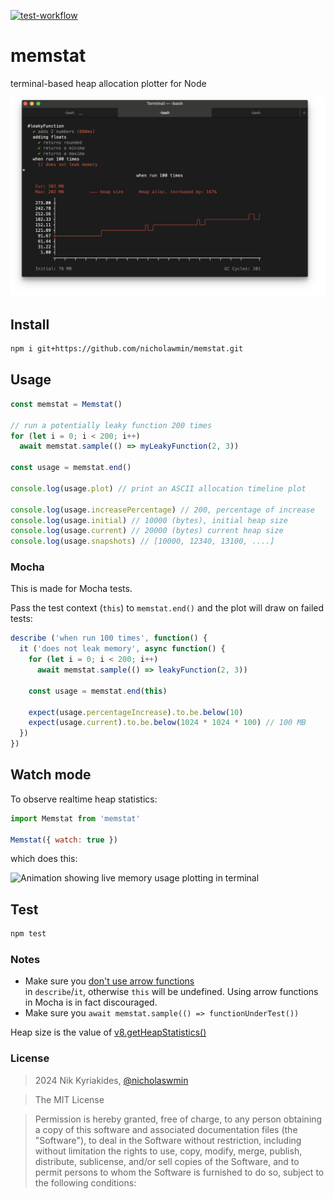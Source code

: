 [![test-workflow][test-workflow-badge]][ci-test]

# memstat

terminal-based heap allocation plotter for Node

![Mocha test with an ASCII plot timeline of the memory usage][demo]

## Install

```bash
npm i git+https://github.com/nicholawmin/memstat.git
```

## Usage

```js
const memstat = Memstat()

// run a potentially leaky function 200 times
for (let i = 0; i < 200; i++)
  await memstat.sample(() => myLeakyFunction(2, 3))

const usage = memstat.end()

console.log(usage.plot) // print an ASCII allocation timeline plot

console.log(usage.increasePercentage) // 200, percentage of increase
console.log(usage.initial) // 10000 (bytes), initial heap size
console.log(usage.current) // 20000 (bytes) current heap size
console.log(usage.snapshots) // [10000, 12340, 13100, ....]
```

### Mocha

This is made for Mocha tests.

Pass the test context (`this`) to `memstat.end()` and the plot will draw on
failed tests:

```js
describe ('when run 100 times', function() {
  it ('does not leak memory', async function() {
    for (let i = 0; i < 200; i++)
      await memstat.sample(() => leakyFunction(2, 3))

    const usage = memstat.end(this)

    expect(usage.percentageIncrease).to.be.below(10)
    expect(usage.current).to.be.below(1024 * 1024 * 100) // 100 MB
  })
})
```

## Watch mode

To observe realtime heap statistics:

```js
import Memstat from 'memstat'

Memstat({ watch: true })
```

which does this:

![Animation showing live memory usage plotting in terminal][watch-demo]


## Test

```bash
npm test
```

### Notes

- Make sure you [don't use arrow functions][no-mocha-arrow]   
  in `describe`/`it`, otherwise `this` will be undefined.
  Using arrow functions in Mocha is in fact discouraged.  
- Make sure you `await memstat.sample(() => functionUnderTest())`

Heap size is the value of [v8.getHeapStatistics()][v8-heap-doc]

### License

> 2024 Nik Kyriakides, [@nicholaswmin][wmin]

> The MIT License

> Permission is hereby granted, free of charge, to any person obtaining a copy
> of this software and associated documentation files (the "Software"), to deal
> in the Software without restriction, including without limitation the rights
> to use, copy, modify, merge, publish, distribute, sublicense, and/or sell
> copies of the Software, and to permit persons to whom the Software is
> furnished to do so, subject to the following conditions:

[wmin]: https://github.com/nicholaswmin
[test-workflow-badge]: https://github.com/nicholaswmin/memstat/actions/workflows/test.yml/badge.svg
[ci-test]: https://github.com/nicholaswmin/memstat/actions/workflows/test.yml
[v8-heap-doc]: https://nodejs.org/api/v8.html#v8getheapstatistics
[demo]: .github/docs/demo.png
[watch-demo]: .github/docs/watch-demo.gif
[no-mocha-arrow]: https://github.com/meteor/guide/issues/318
